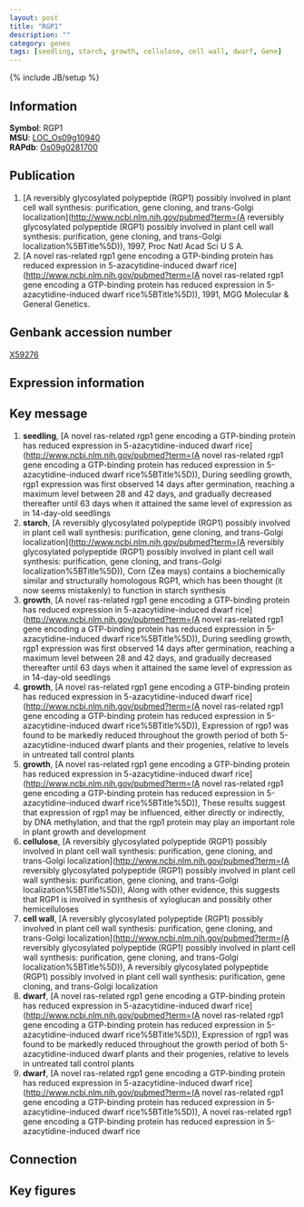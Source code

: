 ```yaml
---
layout: post
title: "RGP1"
description: ""
category: genes
tags: [seedling, starch, growth, cellulose, cell wall, dwarf, Gene]
---
```

{% include JB/setup %}

## Information
__Symbol__: RGP1  
__MSU__: [LOC_Os09g10940](http://rice.plantbiology.msu.edu/cgi-bin/ORF_infopage.cgi?orf=LOC_Os09g10940)  
__RAPdb__: [Os09g0281700](http://rapdb.dna.affrc.go.jp/viewer/gbrowse_details/irgsp1?name=Os09g0281700)  

## Publication
1. [A reversibly glycosylated polypeptide (RGP1) possibly involved in plant cell wall synthesis: purification, gene cloning, and trans-Golgi localization](http://www.ncbi.nlm.nih.gov/pubmed?term=(A reversibly glycosylated polypeptide (RGP1) possibly involved in plant cell wall synthesis: purification, gene cloning, and trans-Golgi localization%5BTitle%5D)), 1997, Proc Natl Acad Sci U S A.
2. [A novel ras-related rgp1 gene encoding a GTP-binding protein has reduced expression in 5-azacytidine-induced dwarf rice](http://www.ncbi.nlm.nih.gov/pubmed?term=(A novel ras-related rgp1 gene encoding a GTP-binding protein has reduced expression in 5-azacytidine-induced dwarf rice%5BTitle%5D)), 1991, MGG Molecular & General Genetics.

## Genbank accession number
[X59276](http://www.ncbi.nlm.nih.gov/nuccore/X59276)

## Expression information

## Key message
1. __seedling__, [A novel ras-related rgp1 gene encoding a GTP-binding protein has reduced expression in 5-azacytidine-induced dwarf rice](http://www.ncbi.nlm.nih.gov/pubmed?term=(A novel ras-related rgp1 gene encoding a GTP-binding protein has reduced expression in 5-azacytidine-induced dwarf rice%5BTitle%5D)),  During seedling growth, rgp1 expression was first observed 14 days after germination, reaching a maximum level between 28 and 42 days, and gradually decreased thereafter until 63 days when it attained the same level of expression as in 14-day-old seedlings
2. __starch__, [A reversibly glycosylated polypeptide (RGP1) possibly involved in plant cell wall synthesis: purification, gene cloning, and trans-Golgi localization](http://www.ncbi.nlm.nih.gov/pubmed?term=(A reversibly glycosylated polypeptide (RGP1) possibly involved in plant cell wall synthesis: purification, gene cloning, and trans-Golgi localization%5BTitle%5D)),  Corn (Zea mays) contains a biochemically similar and structurally homologous RGP1, which has been thought (it now seems mistakenly) to function in starch synthesis
3. __growth__, [A novel ras-related rgp1 gene encoding a GTP-binding protein has reduced expression in 5-azacytidine-induced dwarf rice](http://www.ncbi.nlm.nih.gov/pubmed?term=(A novel ras-related rgp1 gene encoding a GTP-binding protein has reduced expression in 5-azacytidine-induced dwarf rice%5BTitle%5D)),  During seedling growth, rgp1 expression was first observed 14 days after germination, reaching a maximum level between 28 and 42 days, and gradually decreased thereafter until 63 days when it attained the same level of expression as in 14-day-old seedlings
4. __growth__, [A novel ras-related rgp1 gene encoding a GTP-binding protein has reduced expression in 5-azacytidine-induced dwarf rice](http://www.ncbi.nlm.nih.gov/pubmed?term=(A novel ras-related rgp1 gene encoding a GTP-binding protein has reduced expression in 5-azacytidine-induced dwarf rice%5BTitle%5D)),  Expression of rgp1 was found to be markedly reduced throughout the growth period of both 5-azacytidine-induced dwarf plants and their progenies, relative to levels in untreated tall control plants
5. __growth__, [A novel ras-related rgp1 gene encoding a GTP-binding protein has reduced expression in 5-azacytidine-induced dwarf rice](http://www.ncbi.nlm.nih.gov/pubmed?term=(A novel ras-related rgp1 gene encoding a GTP-binding protein has reduced expression in 5-azacytidine-induced dwarf rice%5BTitle%5D)),  These results suggest that expression of rgp1 may be influenced, either directly or indirectly, by DNA methylation, and that the rgp1 protein may play an important role in plant growth and development
6. __cellulose__, [A reversibly glycosylated polypeptide (RGP1) possibly involved in plant cell wall synthesis: purification, gene cloning, and trans-Golgi localization](http://www.ncbi.nlm.nih.gov/pubmed?term=(A reversibly glycosylated polypeptide (RGP1) possibly involved in plant cell wall synthesis: purification, gene cloning, and trans-Golgi localization%5BTitle%5D)),  Along with other evidence, this suggests that RGP1 is involved in synthesis of xyloglucan and possibly other hemicelluloses
7. __cell wall__, [A reversibly glycosylated polypeptide (RGP1) possibly involved in plant cell wall synthesis: purification, gene cloning, and trans-Golgi localization](http://www.ncbi.nlm.nih.gov/pubmed?term=(A reversibly glycosylated polypeptide (RGP1) possibly involved in plant cell wall synthesis: purification, gene cloning, and trans-Golgi localization%5BTitle%5D)), A reversibly glycosylated polypeptide (RGP1) possibly involved in plant cell wall synthesis: purification, gene cloning, and trans-Golgi localization
8. __dwarf__, [A novel ras-related rgp1 gene encoding a GTP-binding protein has reduced expression in 5-azacytidine-induced dwarf rice](http://www.ncbi.nlm.nih.gov/pubmed?term=(A novel ras-related rgp1 gene encoding a GTP-binding protein has reduced expression in 5-azacytidine-induced dwarf rice%5BTitle%5D)),  Expression of rgp1 was found to be markedly reduced throughout the growth period of both 5-azacytidine-induced dwarf plants and their progenies, relative to levels in untreated tall control plants
9. __dwarf__, [A novel ras-related rgp1 gene encoding a GTP-binding protein has reduced expression in 5-azacytidine-induced dwarf rice](http://www.ncbi.nlm.nih.gov/pubmed?term=(A novel ras-related rgp1 gene encoding a GTP-binding protein has reduced expression in 5-azacytidine-induced dwarf rice%5BTitle%5D)), A novel ras-related rgp1 gene encoding a GTP-binding protein has reduced expression in 5-azacytidine-induced dwarf rice

## Connection

## Key figures


